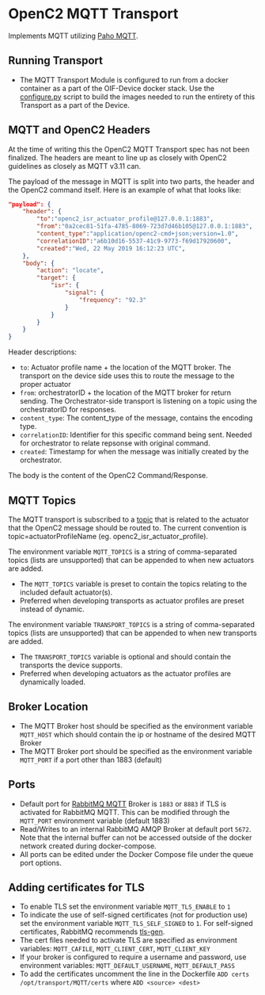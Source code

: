 # OpenC2 MQTT Transport
Implements MQTT utilizing [Paho MQTT](https://www.eclipse.org/paho/clients/python/docs/).

## Running Transport
- The MQTT Transport Module is configured to run from a docker container as a part of the OIF-Device docker stack. Use the [configure.py](../../../configure.py) script to build the images needed to run the entirety of this Transport as a part of the Device.

## MQTT and OpenC2 Headers

At the time of writing this the OpenC2 MQTT Transport spec has not been finalized. The headers are meant to line up as closely with OpenC2 guidelines as closely as MQTT v3.11 can.

The payload of the message in MQTT is split into two parts, the header and the OpenC2 command itself. Here is an example of what that looks like:

```json
"payload": {
    "header": {
        "to":"openc2_isr_actuator_profile@127.0.0.1:1883",
        "from":"0a2cec81-51fa-4785-8069-723d7d46b105@127.0.0.1:1883",
        "content_type":"application/openc2-cmd+json;version=1.0",
        "correlationID":"a6b10d16-5537-41c9-9773-f69d17920600",
        "created":"Wed, 22 May 2019 16:12:23 UTC",
    },
    "body": {
        "action": "locate",
        "target": {
            "isr": {
                "signal": {
                    "frequency": "92.3"
                }
            }
        }
    }
}
```

Header descriptions:

* `to`: Actuator profile name + the location of the MQTT broker. The transport on the device side uses this to route the message to the proper actuator
* `from`: orchestratorID + the location of the MQTT broker for return sending. The Orchestrator-side transport is listening on a topic using the orchestratorID for responses.
* `content_type`: The content_type of the message, contains the encoding type.
* `correlationID`: Identifier for this specific command being sent. Needed for orchestrator to relate repsonse with original command.
* `created`: Timestamp for when the message was initially created by the orchestrator.

The body is the content of the OpenC2 Command/Response.

## MQTT Topics

The MQTT transport is subscribed to a [topic](https://www.hivemq.com/blog/mqtt-essentials-part-5-mqtt-topics-best-practices) that is related to the actuator that the OpenC2 message should be routed to. The current convention is topic=actuatorProfileName (eg. openc2_isr_actuator_profile).

The environment variable `MQTT_TOPICS` is a string of comma-separated topics (lists are unsupported) that can be appended to when new actuators are added.
- The `MQTT_TOPICS` variable is preset to contain the topics relating to the included default actuator(s).
- Preferred when developing transports as actuator profiles are preset instead of dynamic.

The environment variable `TRANSPORT_TOPICS` is a string of comma-separated topics (lists are unsupported) that can be appended to when new transports are added.
- The `TRANSPORT_TOPICS` variable is optional and should contain the transports the device supports.
- Preferred when developing actuators as the actuator profiles are dynamically loaded.

## Broker Location
- The MQTT Broker host should be specified as the environment variable `MQTT_HOST` which should contain the ip or hostname of the desired MQTT Broker
- The MQTT Broker port should be specified as the environment variable `MQTT_PORT` if a port other than 1883 (default)

## Ports
- Default port for [RabbitMQ MQTT](https://www.rabbitmq.com/mqtt.html) Broker is `1883` or `8883` if TLS is activated for RabbitMQ MQTT. This can be modified through the `MQTT_PORT` environment variable (default 1883)
- Read/Writes to an internal RabbitMQ AMQP Broker at default port `5672`. Note that the internal buffer can not be accessed outside of the docker network created during docker-compose. 
- All ports can be edited under the Docker Compose file under the queue port options.

## Adding certificates for TLS
- To enable TLS set the environment variable `MQTT_TLS_ENABLE` to `1`
- To indicate the use of self-signed certificates (not for production use) set the environment variable `MQTT_TLS_SELF_SIGNED` to `1`. For self-signed certificates, RabbitMQ recommends [tls-gen](https://github.com/michaelklishin/tls-gen).
- The cert files needed to activate TLS are specified as environment variables: `MQTT_CAFILE`, `MQTT_CLIENT_CERT`, `MQTT_CLIENT_KEY`
- If your broker is configured to require a username and password, use environment variables: `MQTT_DEFAULT_USERNAME`, `MQTT_DEFAULT_PASS`
- To add the certificates uncomment the line in the Dockerfile `ADD certs /opt/transport/MQTT/certs` where `ADD <source> <dest>`
